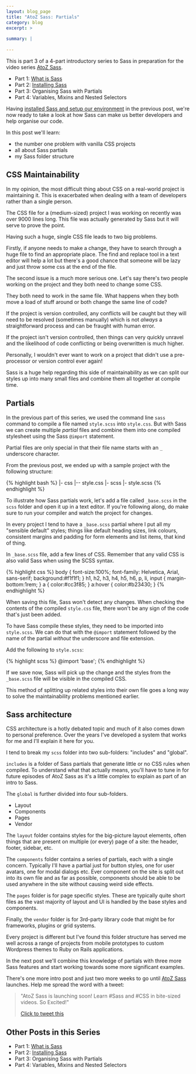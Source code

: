 ```yaml
---
layout: blog_page
title: "AtoZ Sass: Partials"
category: blog
excerpt: >
  
summary: |
  
---
```


This is part 3 of a 4-part introductory series to Sass in preparation
for the video series [AtoZ Sass](http://www.atozsass.com).

* Part 1: [What is Sass](/blog/what-is-sass/)
* Part 2: [Installing Sass](/blog/installing-sass/)
* Part 3: Organising Sass with Partials
* Part 4: Variables, Mixins and Nested Selectors

Having [installed Sass and setup our environment](/blog/installing-sass)
in the previous post, we're now ready to take a look at how Sass can
make us better developers and help organise our code.

In this post we'll learn:

* the number one problem with vanilla CSS projects
* all about Sass partials
* my Sass folder structure 

## CSS Maintainability

In my opinion, the most difficult thing about CSS on a real-world
project is maintaining it. This is exacerbated when dealing with a team
of developers rather than a single person.

The CSS file for a (medium-sized) project I was working on recently was
over 9000 lines long. This file was actually generated by Sass but it
will serve to prove the point.

Having such a huge, single CSS file leads to two big problems.

Firstly, if anyone needs to make a change, they have to search through
a huge file to find an appropriate place. The find and replace tool in
a text editor will help a lot but there's a good chance that someone
will be lazy and just throw some css at the end of the file.

The second issue is a much more serious one. Let's say there's two
people working on the project and they both need to change some CSS. 

They both need to work in the same file. What happens when they both
move a load of stuff around or both change the same line of code?

If the project is version controlled, any conflicts will be caught but
they will need to be resolved (sometimes manually) which is not *always*
a straightforward process and can be fraught with human error. 

If the project isn't version controlled, then things can very quickly
unravel and the likelihood of code conflicting or being overwritten is
much higher.

Personally, I wouldn't ever want to work on a project that didn't use
a pre-processor or version control ever again!

Sass is a huge help regarding this side of maintainability as we can
split our styles up into many small files and combine them all together
at compile time.


## Partials

In the previous part of this series, we used the command line `sass`
command to compile a file named `style.scss` into `style.css`. But
with Sass we can create multiple *partial* files and combine them into
one compiled stylesheet using the Sass `@import` statement.

Partial files are only special in that their file name starts with an
`_` underscore character.

From the previous post, we ended up with a sample project with the
following structure:

{% highlight bash %}
|- css
   |-- style.css
|- scss
   |- style.scss
{% endhighlight %}

To illustrate how Sass partials work, let's add a file called
`_base.scss` in the `scss` folder and open it up in a text editor. If
you're following along, do make sure to run your compiler and watch the
project for changes.

In every project I tend to have a `_base.scss` partial where I put all
my "sensible default" styles; things like default heading sizes, link
colours, consistent margins and padding for form elements and list
items, that kind of thing.

In `_base.scss` file, add a few lines of CSS. Remember that any valid
CSS is also valid Sass when using the SCSS syntax.

{% highlight css %}
body {
	font-size:100%;
	font-family: Helvetica, Arial, sans-serif;
	background:#f1f1f1;
}
h1, h2, h3, h4, h5, h6, p, li, input {
	margin-bottom:1rem;
}
a {
	color:#cc3f85;
}
a:hover {
	color:#b23430;
}
{% endhighlight %}

When saving this file, Sass won't detect any changes.  When checking the
contents of the compiled `style.css` file, there won't be any sign of
the code that's just been added.

To have Sass compile these styles, they need to be imported into
`style.scss`.  We can do that with the `@import` statement followed by
the name of the partial *without* the underscore and file extension.

Add the following to `style.scss`:

{% highlight scss %}
	@import 'base';
{% endhighlight %}

If we save now, Sass will pick up the change and the styles from the
`_base.scss` file will be visible in the compiled CSS.

This method of splitting up related styles into their own file goes
a long way to solve the maintainability problems mentioned earlier.


## Sass architecture

CSS architecture is a hotly debated topic and much of it also comes down
to personal preference. Over the years I've developed a system that
works for me and I'll explain it here for you.

I tend to break my `scss` folder into two sub-folders: "includes"
and "global". 

`includes` is a folder of Sass partials that generate little
or no CSS rules when compiled. To understand what that actually means,
you'll have to tune in for future episodes of AtoZ Sass as it's a little
complex to explain as part of an intro to Sass.

The `global` is further divided into four sub-folders.

* Layout
* Components
* Pages
* Vendor

The `layout` folder contains styles for the big-picture layout elements,
often things that are present on multiple (or every) page of a site:
the header, footer, sidebar, etc.

The `components` folder contains a series of partials, each with
a single concern. Typically I'll have a partial just for button styles,
one for user avatars, one for modal dialogs etc. Ever component on the
site is split out into its own file and as far as possible, components
should be able to be used anywhere in the site without causing weird
side effects.

The `pages` folder is for page specific styles. These are typically
quite short files as the vast majority of layout and UI is handled by
the base styles and components. 

Finally, the `vendor` folder is for 3rd-party library code that might be
for frameworks, plugins or grid systems.

Every project is different but I've found this folder structure has
served me well across a range of projects from mobile prototypes to
custom Wordpress themes to Ruby on Rails applications.

In the next post we'll combine this knowledge of partials with three
more Sass features and start working towards some more significant examples.

There's one more intro post and just two more weeks to go until [AtoZ
Sass](http://www.atozsass.com) launches. Help me spread the word with
a tweet:

> "AtoZ Sass is launching soon! Learn #Sass and #CSS in bite-sized videos. So Excited!"
>
> [Click to tweet this](http://twitter.com/?status=AtoZ%20Sass%20is%20launching%20soon!%20Learn%20%23Sass%20and%20%23CSS%20in%20bite-sized%20videos%20So%20excited!%20http://www.atozsass.com)

## Other Posts in this Series

* Part 1: [What is Sass](/what-is-sass)
* Part 2: [Installing Sass](/installing-sass)
* Part 3: Organising Sass with Partials
* Part 4: Variables, Mixins and Nested Selectors
